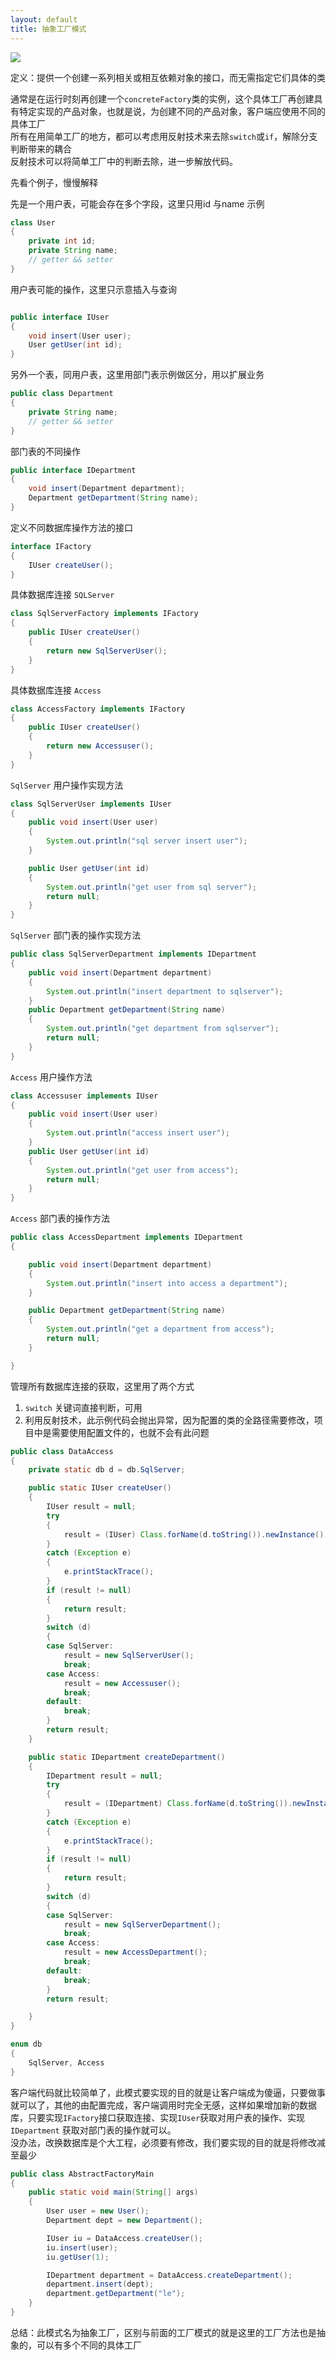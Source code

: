 ```yaml
---
layout: default
title: 抽象工厂模式
---
```


![](http://dl2.iteye.com/upload/attachment/0091/6123/34023d11-556f-3377-b883-6820347e8ed3.png?_=3700820)

定义：提供一个创建一系列相关或相互依赖对象的接口，而无需指定它们具体的类


通常是在运行时刻再创建一个`concreteFactory`类的实例，这个具体工厂再创建具有特定实现的产品对象，也就是说，为创建不同的产品对象，客户端应使用不同的具体工厂  
所有在用简单工厂的地方，都可以考虑用反射技术来去除`switch`或`if`，解除分支判断带来的耦合  
反射技术可以将简单工厂中的判断去除，进一步解放代码。

先看个例子，慢慢解释


先是一个用户表，可能会存在多个字段，这里只用id 与name 示例
```java
class User
{
	private int id;
	private String name;
	// getter && setter
}
```

用户表可能的操作，这里只示意插入与查询
```java

public interface IUser
{
	void insert(User user);
	User getUser(int id);
}

```

另外一个表，同用户表，这里用部门表示例做区分，用以扩展业务
```java
public class Department
{
	private String name;
	// getter && setter
}
```

部门表的不同操作
```java
public interface IDepartment
{
	void insert(Department department);
	Department getDepartment(String name);
}
```

定义不同数据库操作方法的接口
```java
interface IFactory
{
	IUser createUser();
}
```

具体数据库连接 `SQLServer`
```java
class SqlServerFactory implements IFactory
{
	public IUser createUser()
	{
		return new SqlServerUser();
	}
}
```


具体数据库连接 `Access`
```java
class AccessFactory implements IFactory
{
	public IUser createUser()
	{
		return new Accessuser();
	}
}
```


`SqlServer` 用户操作实现方法
```java
class SqlServerUser implements IUser
{
	public void insert(User user)
	{
		System.out.println("sql server insert user");
	}

	public User getUser(int id)
	{
		System.out.println("get user from sql server");
		return null;
	}
}

```

`SqlServer` 部门表的操作实现方法
```java
public class SqlServerDepartment implements IDepartment
{
	public void insert(Department department)
	{
		System.out.println("insert department to sqlserver");
	}
	public Department getDepartment(String name)
	{
		System.out.println("get department from sqlserver");
		return null;
	}
}

```


`Access` 用户操作方法
```java
class Accessuser implements IUser
{
	public void insert(User user)
	{
		System.out.println("access insert user");
	}
	public User getUser(int id)
	{
		System.out.println("get user from access");
		return null;
	}
}

```



`Access` 部门表的操作方法
```java
public class AccessDepartment implements IDepartment
{

	public void insert(Department department)
	{
		System.out.println("insert into access a department");
	}

	public Department getDepartment(String name)
	{
		System.out.println("get a department from access");
		return null;
	}

}
```



管理所有数据库连接的获取，这里用了两个方式  

1. `switch` 关键词直接判断，可用
2. 利用反射技术，此示例代码会抛出异常，因为配置的类的全路径需要修改，项目中是需要使用配置文件的，也就不会有此问题
```java
public class DataAccess
{
	private static db d = db.SqlServer;

	public static IUser createUser()
	{
		IUser result = null;
		try
		{
			result = (IUser) Class.forName(d.toString()).newInstance();
		}
		catch (Exception e)
		{
			e.printStackTrace();
		}
		if (result != null)
		{
			return result;
		}
		switch (d)
		{
		case SqlServer:
			result = new SqlServerUser();
			break;
		case Access:
			result = new Accessuser();
			break;
		default:
			break;
		}
		return result;
	}

	public static IDepartment createDepartment()
	{
		IDepartment result = null;
		try
		{
			result = (IDepartment) Class.forName(d.toString()).newInstance();
		}
		catch (Exception e)
		{
			e.printStackTrace();
		}
		if (result != null)
		{
			return result;
		}
		switch (d)
		{
		case SqlServer:
			result = new SqlServerDepartment();
			break;
		case Access:
			result = new AccessDepartment();
			break;
		default:
			break;
		}
		return result;

	}
}

enum db
{
	SqlServer, Access
}
```


客户端代码就比较简单了，此模式要实现的目的就是让客户端成为傻逼，只要做事就可以了，其他的由配置完成，客户端调用时完全无感，这样如果增加新的数据库，只要实现`IFactory`接口获取连接、实现`IUser`获取对用户表的操作、实现`IDepartment` 获取对部门表的操作就可以。  
没办法，改换数据库是个大工程，必须要有修改，我们要实现的目的就是将修改减至最少
```java
public class AbstractFactoryMain
{
	public static void main(String[] args)
	{
		User user = new User();
		Department dept = new Department();

		IUser iu = DataAccess.createUser();
		iu.insert(user);
		iu.getUser(1);

		IDepartment department = DataAccess.createDepartment();
		department.insert(dept);
		department.getDepartment("le");
	}
}

```


总结：此模式名为抽象工厂，区别与前面的工厂模式的就是这里的工厂方法也是抽象的，可以有多个不同的具体工厂
